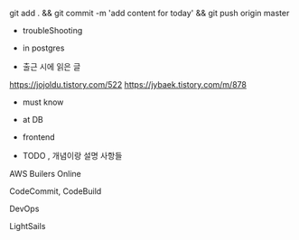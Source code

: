 


git add . && git commit -m 'add content for today' && git push origin master

- troubleShooting


- in postgres


- 출근 시에 읽은 글 

https://jojoldu.tistory.com/522
https://jybaek.tistory.com/m/878

- must know 




- at DB 


- frontend


- TODO , 개념이랑 설명 사항들 

AWS Builers Online 

CodeCommit, CodeBuild

DevOps

LightSails

